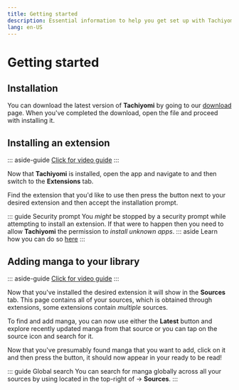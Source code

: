 ```yaml
---
title: Getting started
description: Essential information to help you get set up with Tachiyomi.
lang: en-US
---
```


# Getting started

## Installation

You can download the latest version of **Tachiyomi** by going to our [download](../../download/README.md) page.
When you've completed the download, open the <VersionTag fileName/> file and proceed with installing it.

## Installing an extension

::: aside-guide
[<MaterialIcon icon="videocam"/> Click for video guide](/help/guides/getting-started/assets/Extension-Install.mp4)
:::

Now that **Tachiyomi** is installed, open the app and navigate to <Navigation item="browse"/> and then switch to the **Extensions** tab.

Find the extension that you'd like to use then press the <Navigation item="install"/> button next to your desired extension and then accept the installation prompt.

::: guide Security prompt
You *might* be stopped by a security prompt while attempting to install an extension. If that were to happen then you need to allow **Tachiyomi** the permission to *install unknown apps*.
::: aside
Learn how you can do so [here](/help/faq/#how-do-i-allow-third-party-installations)
:::

## Adding manga to your library

::: aside-guide
[<MaterialIcon icon="videocam"/> Click for video guide](/help/guides/getting-started/assets/Library-Add.mp4)
:::

Now that you've installed the desired extension it will show in the **Sources** tab. This page contains all of your sources, which is obtained through extensions, some extensions contain *multiple* sources.

To find and add manga, you can now use either the **Latest** button and explore recently updated manga from that source or you can tap on the source icon and search for it.

Now that you've presumably found manga that you want to add, click on it and then press the <Navigation item="bookmark"/> button, it should now appear in your <Navigation item="library"/> ready to be read!

::: guide Global search
You can search for manga globally across all your sources by using <Navigation item="search"/> located in the top-right of <Navigation item="browse"/> → **Sources**.
:::
